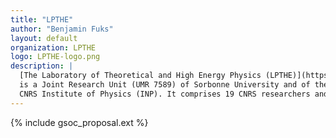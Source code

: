 ```yaml
---
title: "LPTHE"
author: "Benjamin Fuks"
layout: default
organization: LPTHE
logo: LPTHE-logo.png
description: |
  [The Laboratory of Theoretical and High Energy Physics (LPTHE)](https://www.lpthe.jussieu.fr/spip/?lang=en) 
  is a Joint Research Unit (UMR 7589) of Sorbonne University and of the CNRS. It is affiliated with the 
  CNRS Institute of Physics (INP). It comprises 19 CNRS researchers and 10 university professors.
---
```


{% include gsoc_proposal.ext %}
